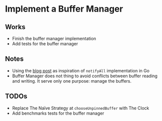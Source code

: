 # Implement a Buffer Manager

## Works

- Finish the buffer manager implementation
- Add tests for the buffer manager

## Notes

- Using the [blog post](https://rybicki.io/blog/2024/11/03/multithreaded-code-java-golang.html) as inspiration of `notifyAll` implementation in Go
- Buffer Manager does not thing to avoid conflicts between buffer reading and writing. It serve only one purpose: manage the buffers.

## TODOs

- Replace The Naïve Strategy at `chooseUnpinnedBuffer` with The Clock 
- Add benchmarks tests for the buffer manager